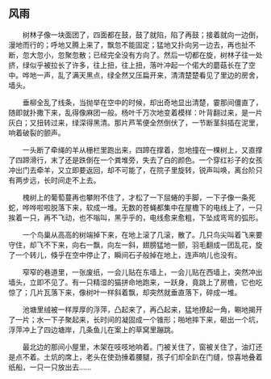   

## 风雨

　　树林子像一块面团了，四面都在鼓，鼓了就陷，陷了再鼓；接着就向一边倒，漫地而行的；呼地又腾上来了，飘忽不能固定；猛地又扑向另一边去，再也扯不断，忽大忽小，忽聚忽散；已经完全没有方向了。然后一切都在旋，树林子往一处挤，绿似乎被拉长了许多，往上扭，往上扭，落叶冲起一个偌大的蘑菇长在了空中。哗地一声，乱了满天黑点，绿全然又压扁开来，清清楚楚看见了里边的房舍，墙头。

　　垂柳全乱了线条，当抛举在空中的时候，却出奇地显出清楚，霎那间僵直了，随即就扑撒下来，乱得像麻团一般。杨叶千万次地变着模样：叶背翻过来，是一片灰白；又扭转过来，绿深得黑清。那片芦苇便全然倒伏了，一节断茎斜插在泥里，响着破裂的颤声。

　　一头断了牵绳的羊从栅栏里跑出来，四蹄在撑着，忽地撞在一棵树上，又直撑了四蹄滑行，末了还是跌倒在一个粪堆旁，失去了白的颜色。一个穿红衫子的女孩冲出门去牵羊，又立即要返回，却不可能了，在院子里旋转，锐声叫唤，离台阶只有两步远，长时间走不上去。

　　槐树上的葡萄蔓再也攀附不住了，才松了一下屈蜷的手脚，一下子像一条死蛇，哗哗啦啦脱落下来，软成一堆。无数的苍蝇都集中在屋檐下的电线上了，一只挨着一只，再不飞动，也不嗡叫，黑乎乎的，电线愈来愈粗，下坠成弯弯的弧形。

　　一个鸟巢从高高的树端掉下来，在地上滚了几滚，散了。几只鸟尖叫着飞来要守住，却飞不下来，向右一飘，向左一斜，翅膀猛地一颤，羽毛翻成一团乱花，旋了一个转儿，倏乎在空中停止了，瞬间石子般掉在地上，连声响儿也没有。

　　窄窄的巷道里，一张废纸，一会儿贴在东墙上，一会儿贴在西墙上，突然冲出墙头，立即不见了。有一只精湿的猫拼命地跑来，一跃身，竟跳上了房檐，它也吃惊了；几片瓦落下来，像树叶一样斜着飘，却突然就垂直落下，碎成一堆。

　　池塘里绒被一样厚厚的浮萍，凸起来了，再凸起来，猛地撩起一角，唰地揭开了一片；水一下子聚起来，长时间的凝固成一个锥形；啪地摔下来，砸出一个坑，浮萍冲上了四边塘岸，几条鱼儿在案上的草窝里蹦跳。

　　最北边的那间小屋里，木架在吱吱地响着。门被关住了，窗被关住了，油灯还是点不着。土炕的席上，老头在使劲捶着腰腿，孩子们却全趴在门缝，惊喜地叠着纸船，一只一只放出去……
